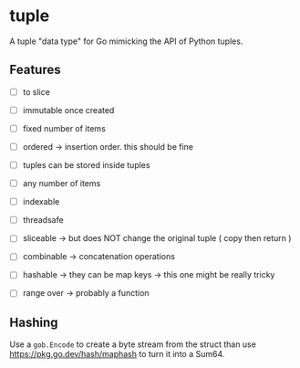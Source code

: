 # tuple

A tuple "data type" for Go mimicking the API of Python tuples.

## Features

- [ ] to slice
- [ ] immutable once created
- [ ] fixed number of items
- [ ] ordered -> insertion order. this should be fine
- [ ] tuples can be stored inside tuples
- [ ] any number of items
- [ ] indexable
- [ ] threadsafe
- [ ] sliceable -> but does NOT change the original tuple ( copy then return )
- [ ] combinable -> concatenation operations
- [ ] hashable -> they can be map keys -> this one might be really tricky
- [ ] range over -> probably a function


## Hashing

Use a `gob.Encode` to create a byte stream from the struct than use https://pkg.go.dev/hash/maphash to turn it into a Sum64.

